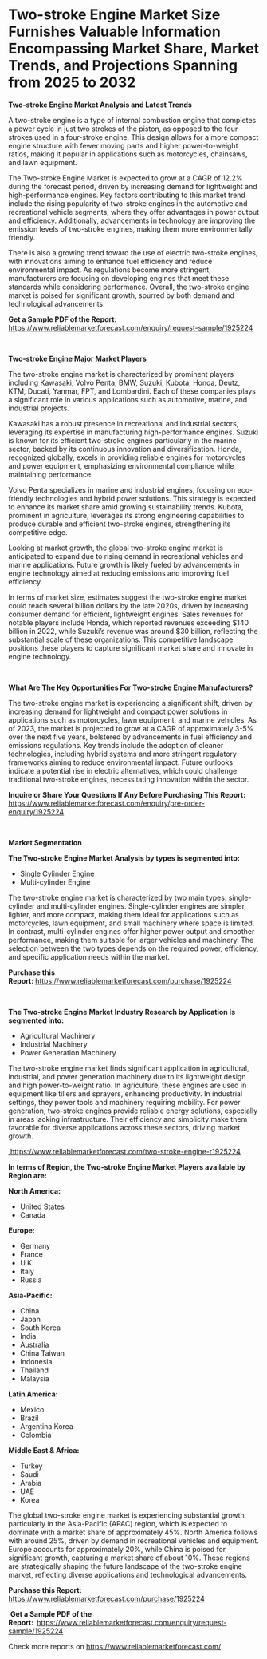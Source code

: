 <p><h1>Two-stroke Engine Market Size Furnishes Valuable Information Encompassing Market Share, Market Trends, and Projections Spanning from 2025 to 2032</h1></p><p><strong>Two-stroke Engine Market Analysis and Latest Trends</strong></p>
<p><p>A two-stroke engine is a type of internal combustion engine that completes a power cycle in just two strokes of the piston, as opposed to the four strokes used in a four-stroke engine. This design allows for a more compact engine structure with fewer moving parts and higher power-to-weight ratios, making it popular in applications such as motorcycles, chainsaws, and lawn equipment.</p><p>The Two-stroke Engine Market is expected to grow at a CAGR of 12.2% during the forecast period, driven by increasing demand for lightweight and high-performance engines. Key factors contributing to this market trend include the rising popularity of two-stroke engines in the automotive and recreational vehicle segments, where they offer advantages in power output and efficiency. Additionally, advancements in technology are improving the emission levels of two-stroke engines, making them more environmentally friendly.</p><p>There is also a growing trend toward the use of electric two-stroke engines, with innovations aiming to enhance fuel efficiency and reduce environmental impact. As regulations become more stringent, manufacturers are focusing on developing engines that meet these standards while considering performance. Overall, the two-stroke engine market is poised for significant growth, spurred by both demand and technological advancements.</p></p>
<p><strong>Get a Sample PDF of the Report:&nbsp;</strong> <a href="https://www.reliablemarketforecast.com/enquiry/request-sample/1925224?utm_campaign=1950&utm_medium=2&utm_source=Github&utm_content=ia&utm_term=14012025&utm_id=two-stroke-engine">https://www.reliablemarketforecast.com/enquiry/request-sample/1925224</a></p>
<p>&nbsp;</p>
<p><strong>Two-stroke Engine Major Market Players</strong></p>
<p><p>The two-stroke engine market is characterized by prominent players including Kawasaki, Volvo Penta, BMW, Suzuki, Kubota, Honda, Deutz, KTM, Ducati, Yanmar, FPT, and Lombardini. Each of these companies plays a significant role in various applications such as automotive, marine, and industrial projects.</p><p>Kawasaki has a robust presence in recreational and industrial sectors, leveraging its expertise in manufacturing high-performance engines. Suzuki is known for its efficient two-stroke engines particularly in the marine sector, backed by its continuous innovation and diversification. Honda, recognized globally, excels in providing reliable engines for motorcycles and power equipment, emphasizing environmental compliance while maintaining performance.</p><p>Volvo Penta specializes in marine and industrial engines, focusing on eco-friendly technologies and hybrid power solutions. This strategy is expected to enhance its market share amid growing sustainability trends. Kubota, prominent in agriculture, leverages its strong engineering capabilities to produce durable and efficient two-stroke engines, strengthening its competitive edge.</p><p>Looking at market growth, the global two-stroke engine market is anticipated to expand due to rising demand in recreational vehicles and marine applications. Future growth is likely fueled by advancements in engine technology aimed at reducing emissions and improving fuel efficiency.</p><p>In terms of market size, estimates suggest the two-stroke engine market could reach several billion dollars by the late 2020s, driven by increasing consumer demand for efficient, lightweight engines. Sales revenues for notable players include Honda, which reported revenues exceeding $140 billion in 2022, while Suzuki’s revenue was around $30 billion, reflecting the substantial scale of these organizations. This competitive landscape positions these players to capture significant market share and innovate in engine technology.</p></p>
<p>&nbsp;</p>
<p><strong>What Are The Key Opportunities For Two-stroke Engine Manufacturers?</strong></p>
<p><p>The two-stroke engine market is experiencing a significant shift, driven by increasing demand for lightweight and compact power solutions in applications such as motorcycles, lawn equipment, and marine vehicles. As of 2023, the market is projected to grow at a CAGR of approximately 3-5% over the next five years, bolstered by advancements in fuel efficiency and emissions regulations. Key trends include the adoption of cleaner technologies, including hybrid systems and more stringent regulatory frameworks aiming to reduce environmental impact. Future outlooks indicate a potential rise in electric alternatives, which could challenge traditional two-stroke engines, necessitating innovation within the sector.</p></p>
<p><strong>Inquire or Share Your Questions If Any Before Purchasing This Report:</strong> <a href="https://www.reliablemarketforecast.com/enquiry/pre-order-enquiry/1925224?utm_campaign=1950&utm_medium=2&utm_source=Github&utm_content=ia&utm_term=14012025&utm_id=two-stroke-engine">https://www.reliablemarketforecast.com/enquiry/pre-order-enquiry/1925224</a></p>
<p>&nbsp;</p>
<p><strong>Market Segmentation</strong></p>
<p><strong>The Two-stroke Engine Market Analysis by types is segmented into:</strong></p>
<p><ul><li>Single Cylinder Engine</li><li>Multi-cylinder Engine</li></ul></p>
<p><p>The two-stroke engine market is characterized by two main types: single-cylinder and multi-cylinder engines. Single-cylinder engines are simpler, lighter, and more compact, making them ideal for applications such as motorcycles, lawn equipment, and small machinery where space is limited. In contrast, multi-cylinder engines offer higher power output and smoother performance, making them suitable for larger vehicles and machinery. The selection between the two types depends on the required power, efficiency, and specific application needs within the market.</p></p>
<p><strong>Purchase this Report:&nbsp;</strong><a href="https://www.reliablemarketforecast.com/purchase/1925224?utm_campaign=1950&utm_medium=2&utm_source=Github&utm_content=ia&utm_term=14012025&utm_id=two-stroke-engine">https://www.reliablemarketforecast.com/purchase/1925224</a></p>
<p>&nbsp;</p>
<p><strong>The Two-stroke Engine Market Industry Research by Application is segmented into:</strong></p>
<p><ul><li>Agricultural Machinery</li><li>Industrial Machinery</li><li>Power Generation Machinery</li></ul></p>
<p><p>The two-stroke engine market finds significant application in agricultural, industrial, and power generation machinery due to its lightweight design and high power-to-weight ratio. In agriculture, these engines are used in equipment like tillers and sprayers, enhancing productivity. In industrial settings, they power tools and machinery requiring mobility. For power generation, two-stroke engines provide reliable energy solutions, especially in areas lacking infrastructure. Their efficiency and simplicity make them favorable for diverse applications across these sectors, driving market growth.</p></p>
<p><a href="https://www.reliablemarketforecast.com/two-stroke-engine-r1925224?utm_campaign=1950&utm_medium=2&utm_source=Github&utm_content=ia&utm_term=14012025&utm_id=two-stroke-engine">&nbsp;https://www.reliablemarketforecast.com/two-stroke-engine-r1925224</a></p>
<p><strong>In terms of Region, the Two-stroke Engine Market Players available by Region are:</strong></p>
<p>
    <p> <strong> North America: </strong>
        <ul>
            <li>United States</li>
            <li>Canada</li>
        </ul>
        </p> 
    <p> <strong> Europe: </strong>
        <ul>
            <li>Germany</li>
            <li>France</li>
            <li>U.K.</li>
            <li>Italy</li>
            <li>Russia</li>
        </ul>
        </p> 
    <p> <strong> Asia-Pacific: </strong>
        <ul>
            <li>China</li>
            <li>Japan</li>
            <li>South Korea</li>
            <li>India</li>
            <li>Australia</li>
            <li>China Taiwan</li>
            <li>Indonesia</li>
            <li>Thailand</li>
            <li>Malaysia</li>
        </ul>
        </p> 
    <p> <strong> Latin America: </strong>
        <ul>
            <li>Mexico</li>
            <li>Brazil</li>
            <li>Argentina Korea</li>
            <li>Colombia</li>
        </ul>
        </p> 
    <p> <strong> Middle East & Africa: </strong>
        <ul>
            <li>Turkey</li>
            <li>Saudi</li>
            <li>Arabia</li>
            <li>UAE</li>
            <li>Korea</li>
        </ul>
    </p>
    </p>
<p><p>The global two-stroke engine market is experiencing substantial growth, particularly in the Asia-Pacific (APAC) region, which is expected to dominate with a market share of approximately 45%. North America follows with around 25%, driven by demand in recreational vehicles and equipment. Europe accounts for approximately 20%, while China is poised for significant growth, capturing a market share of about 10%. These regions are strategically shaping the future landscape of the two-stroke engine market, reflecting diverse applications and technological advancements.</p></p>
<p><strong>Purchase this Report: </strong><a href="https://www.reliablemarketforecast.com/purchase/1925224?utm_campaign=1950&utm_medium=2&utm_source=Github&utm_content=ia&utm_term=14012025&utm_id=two-stroke-engine">https://www.reliablemarketforecast.com/purchase/1925224</a></p>
<p>&nbsp;<strong>Get a Sample PDF of the Report:&nbsp;&nbsp;</strong><a href="https://www.reliablemarketforecast.com/enquiry/request-sample/1925224?utm_campaign=1950&utm_medium=2&utm_source=Github&utm_content=ia&utm_term=14012025&utm_id=two-stroke-engine">https://www.reliablemarketforecast.com/enquiry/request-sample/1925224</a></p>
<p><strong></strong></p>
<p>Check more reports on <a href="https://www.reliablemarketforecast.com/?utm_campaign=1950&utm_medium=2&utm_source=Github&utm_content=ia&utm_term=14012025&utm_id=two-stroke-engine">https://www.reliablemarketforecast.com/</a></p>